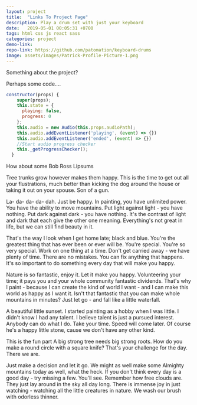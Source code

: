 ```yaml
---
layout: project
title:  "Links To Project Page"
description: Play a drum set with just your keyboard
date:   2019-05-01 00:05:31 +0700
tags: html css js react sass
categories: project
demo-link:
repo-link: https://github.com/patomation/keyboard-drums
image: assets/images/Patrick-Profile-Picture-1.png
---
```


Something about the project?

Perhaps some code....
```javascript
constructor(props) {
    super(props);
    this.state = {
      playing: false,
      progress: 0
    };
    this.audio = new Audio(this.props.audioPath);
    this.audio.addEventListener('playing', (event) => {})
    this.audio.addEventListener('ended', (event) => {})
    //Start audio progress checker
    this._getProgressChecker();
  }
```

How about some Bob Ross Lipsums

Tree trunks grow however makes them happy. This is the time to get out all your flustrations, much better than kicking the dog around the house or taking it out on your spouse. Son of a gun.

La- da- da- da- dah. Just be happy. In painting, you have unlimited power. You have the ability to move mountains. Put light against light - you have nothing. Put dark against dark - you have nothing. It's the contrast of light and dark that each give the other one meaning. Everything's not great in life, but we can still find beauty in it.

That's the way I look when I get home late; black and blue. You're the greatest thing that has ever been or ever will be. You're special. You're so very special. Work on one thing at a time. Don't get carried away - we have plenty of time. There are no mistakes. You can fix anything that happens. It's so important to do something every day that will make you happy.

Nature is so fantastic, enjoy it. Let it make you happy. Volunteering your time; it pays you and your whole community fantastic dividends. That's why I paint - because I can create the kind of world I want - and I can make this world as happy as I want it. Isn't that fantastic that you can make whole mountains in minutes? Just let go - and fall like a little waterfall.

A beautiful little sunset. I started painting as a hobby when I was little. I didn't know I had any talent. I believe talent is just a pursued interest. Anybody can do what I do. Take your time. Speed will come later. Of course he's a happy little stone, cause we don't have any other kind.

This is the fun part A big strong tree needs big strong roots. How do you make a round circle with a square knife? That's your challenge for the day. There we are.

Just make a decision and let it go. We might as well make some Almighty mountains today as well, what the heck. If you don't think every day is a good day - try missing a few. You'll see. Remember how free clouds are. They just lay around in the sky all day long. There is immense joy in just watching - watching all the little creatures in nature. We wash our brush with odorless thinner.
